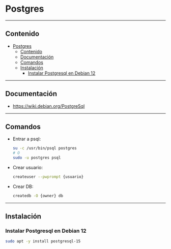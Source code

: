 # Postgres

---

## Contenido

- [Postgres](#postgres)
  - [Contenido](#contenido)
  - [Documentación](#documentación)
  - [Comandos](#comandos)
  - [Instalación](#instalación)
    - [Instalar Postgresql en Debian 12](#instalar-postgresql-en-debian-12)

---

## Documentación

- <https://wiki.debian.org/PostgreSql>

---

## Comandos

- Entrar a psql:

  ```sh
  su -c /usr/bin/psql postgres
  # O
  sudo -u postgres psql
  ```

- Crear usuario:

  ```sh
  createuser --pwprompt {usuario}
  ```

- Crear DB:

  ```sh
  createdb -O {owner} db
  ```

---

## Instalación

### Instalar Postgresql en Debian 12

```sh
sudo apt -y install postgresql-15
```
